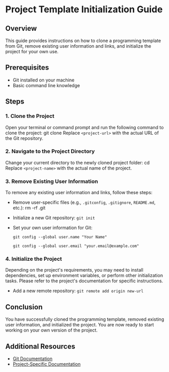 # Project Template Initialization Guide

## Overview
This guide provides instructions on how to clone a programming template from Git, remove existing user information and links, and initialize the project for your own use.

## Prerequisites
- Git installed on your machine
- Basic command line knowledge

## Steps

### 1. Clone the Project
Open your terminal or command prompt and run the following command to clone the project:
git clone <project-url>
Replace `<project-url>` with the actual URL of the Git repository.

### 2. Navigate to the Project Directory
Change your current directory to the newly cloned project folder:
cd <project-name>
Replace `<project-name>` with the actual name of the project.

### 3. Remove Existing User Information
To remove any existing user information and links, follow these steps:

- Remove user-specific files (e.g., `.gitconfig`, `.gitignore`, `README.md`, etc.):
rm -rf .git

- Initialize a new Git repository:
`git init`

- Set your own user information for Git:

    `git config --global user.name "Your Name"`

    `git config --global user.email "your.email@example.com"`

### 4. Initialize the Project
Depending on the project's requirements, you may need to install dependencies, set up environment variables, or perform other initialization tasks. Please refer to the project's documentation for specific instructions.

- Add a new remote repository: `git remote add origin new-url`

## Conclusion
You have successfully cloned the programming template, removed existing user information, and initialized the project. You are now ready to start working on your own version of the project.

## Additional Resources
- [Git Documentation](https://git-scm.com/doc)
- [Project-Specific Documentation](#)

